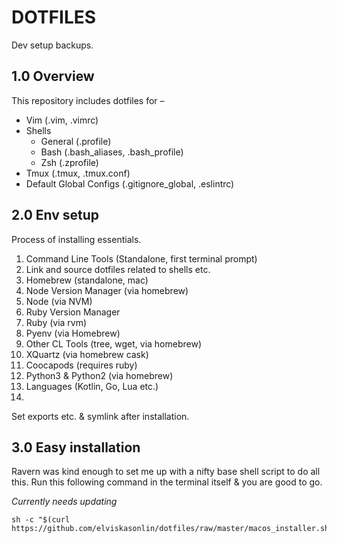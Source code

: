 # DOTFILES
Dev setup backups.

## 1.0 Overview
This repository includes dotfiles for –
* Vim (.vim, .vimrc)
* Shells
  * General (.profile)
  * Bash (.bash_aliases, .bash_profile)
  * Zsh (.zprofile)
* Tmux (.tmux, .tmux.conf)
* Default Global Configs (.gitignore_global, .eslintrc)

## 2.0 Env setup
Process of installing essentials.

1. Command Line Tools (Standalone, first terminal prompt)
2. Link and source dotfiles related to shells etc.
3. Homebrew (standalone, mac)
4. Node Version Manager (via homebrew)
5. Node (via NVM)
6. Ruby Version Manager
7. Ruby (via rvm)
9. Pyenv (via Homebrew)
10. Other CL Tools (tree, wget, via homebrew)
11. XQuartz (via homebrew cask)
12. Coocapods (requires ruby)
13. Python3 & Python2 (via homebrew)
14. Languages (Kotlin, Go, Lua etc.)
15. 

Set exports etc. & symlink after installation.

## 3.0 Easy installation
Ravern was kind enough to set me up with a nifty base shell script to do all this. Run this following command in the terminal itself & you are good to go.

*Currently needs updating*

    sh -c "$(curl https://github.com/elviskasonlin/dotfiles/raw/master/macos_installer.sh)"


